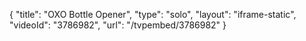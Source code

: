 {
    "title": "OXO Bottle Opener",
    "type": "solo",
    "layout": "iframe-static",
    "videoId": "3786982",
    "url": "\/tvpembed\/3786982"
}